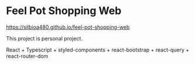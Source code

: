 # Feel Pot Shopping Web

https://silbioa480.github.io/feel-pot-shopping-web

This project is personal project.

React + Typescript + styled-components + react-bootstrap + react-query + react-router-dom
